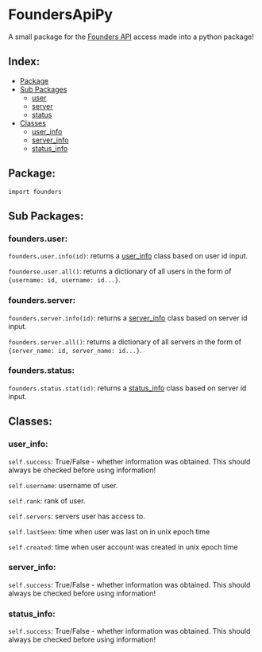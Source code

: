 # FoundersApiPy
A small package for the [Founders API](https://github.com/Xeladarocks/founders-api) access made into a python package!

## Index:
- [Package](https://github.com/shupik123/FoundersApiPy#import)
- [Sub Packages](https://github.com/shupik123/FoundersApiPy#sub-packages)
  - [user](https://github.com/shupik123/FoundersApiPy#founders.user)
  - [server](https://github.com/shupik123/FoundersApiPy#founders.server)
  - [status](https://github.com/shupik123/FoundersApiPy#founders.status)
- [Classes](https://github.com/shupik123/FoundersApiPy#Classes)
  - [user_info](https://github.com/shupik123/FoundersApiPy#user_info)
  - [server_info](https://github.com/shupik123/FoundersApiPy#server_info)
  - [status_info](https://github.com/shupik123/FoundersApiPy#status_info)

## Package:

`import founders`


## Sub Packages:


### founders.user:

`founders.user.info(id)`: returns a [user_info](https://github.com/shupik123/FoundersApiPy/blob/master/README.md#user_info) class based on user id input.

`founderse.user.all()`: returns a dictionary of all users in the form of `{username: id, username: id...}`.


### founders.server:

`founders.server.info(id)`: returns a [server_info](https://github.com/shupik123/FoundersApiPy/blob/master/README.md#server_info) class based on server id input.

`founders.server.all()`: returns a dictionary of all servers in the form of `{server_name: id, server_name: id...}`.


### founders.status:

`founders.status.stat(id)`: returns a [status_info](https://github.com/shupik123/FoundersApiPy/blob/master/README.md#status_info) class based on server id input.


## Classes:

### user_info:

`self.success`: True/False - whether information was obtained. This should always be checked before using information!

`self.username`: username of user.

`self.rank`: rank of user.

`self.servers`: servers user has access to.

`self.lastSeen`: time when user was last on in unix epoch time

`self.created`: time when user account was created in unix epoch time

### server_info:

`self.success`: True/False - whether information was obtained. This should always be checked before using information!

### status_info:

`self.success`: True/False - whether information was obtained. This should always be checked before using information!
